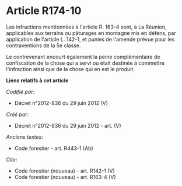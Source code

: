 # Article R174-10

Les infractions mentionnées à l'article R. 163-4 sont, à La Réunion, applicables aux terrains ou pâturages en montagne mis en
défens, par application de l'article L. 142-1, et punies de l'amende prévue pour les contraventions de la 5e classe.

Le contrevenant encourt également la peine complémentaire de confiscation de la chose qui a servi ou était destinée à
commettre l'infraction ainsi que de la chose qui en est le produit.

**Liens relatifs à cet article**

_Codifié par_:

  - Décret n°2012-836 du 29 juin 2012 (V)

_Créé par_:

  - Décret n°2012-836 du 29 juin 2012 - art. (V)

_Anciens textes_:

  - Code forestier - art. R443-1 (Ab)

_Cite_:

  - Code forestier (nouveau) - art. R142-1 (V)
  - Code forestier (nouveau) - art. R163-4 (V)
